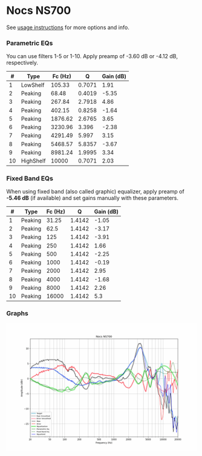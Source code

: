 # Nocs NS700
See [usage instructions](https://github.com/jaakkopasanen/AutoEq#usage) for more options and info.

### Parametric EQs
You can use filters 1-5 or 1-10. Apply preamp of -3.60 dB or -4.12 dB, respectively.

|   # | Type      |   Fc (Hz) |      Q |   Gain (dB) |
|-----|-----------|-----------|--------|-------------|
|   1 | LowShelf  |    105.33 | 0.7071 |        1.91 |
|   2 | Peaking   |     68.48 | 0.4019 |       -5.35 |
|   3 | Peaking   |    267.84 | 2.7918 |        4.86 |
|   4 | Peaking   |    402.15 | 0.8258 |       -1.64 |
|   5 | Peaking   |   1876.62 | 2.6765 |        3.65 |
|   6 | Peaking   |   3230.96 | 3.396  |       -2.38 |
|   7 | Peaking   |   4291.49 | 5.997  |        3.15 |
|   8 | Peaking   |   5468.57 | 5.8357 |       -3.67 |
|   9 | Peaking   |   8981.24 | 1.9995 |        3.34 |
|  10 | HighShelf |  10000    | 0.7071 |        2.03 |

### Fixed Band EQs
When using fixed band (also called graphic) equalizer, apply preamp of **-5.46 dB** (if available) and set gains manually with these parameters.

|   # | Type    |   Fc (Hz) |      Q |   Gain (dB) |
|-----|---------|-----------|--------|-------------|
|   1 | Peaking |     31.25 | 1.4142 |       -1.05 |
|   2 | Peaking |     62.5  | 1.4142 |       -3.17 |
|   3 | Peaking |    125    | 1.4142 |       -3.91 |
|   4 | Peaking |    250    | 1.4142 |        1.66 |
|   5 | Peaking |    500    | 1.4142 |       -2.25 |
|   6 | Peaking |   1000    | 1.4142 |       -0.19 |
|   7 | Peaking |   2000    | 1.4142 |        2.95 |
|   8 | Peaking |   4000    | 1.4142 |       -1.68 |
|   9 | Peaking |   8000    | 1.4142 |        2.26 |
|  10 | Peaking |  16000    | 1.4142 |        5.3  |

### Graphs
![](./Nocs%20NS700.png)
